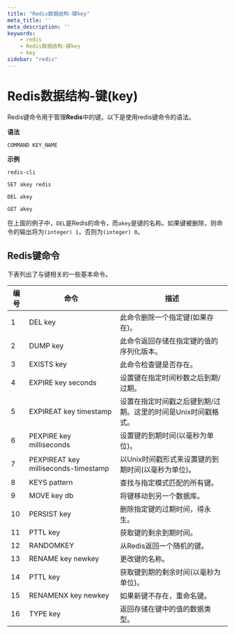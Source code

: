 ```yaml
---
title: "Redis数据结构-键key"
meta_title: ''
meta_description: ''
keywords: 
    - redis
    - Redis数据结构-键key
    - key
sidebar: "redis"
---
```

# Redis数据结构-键(key)		

Redis键命令用于管理**Redis**中的键。以下是使用redis键命令的语法。

**语法**
```
COMMAND KEY_NAME
```

**示例**

```shell
redis-cli
```

```shell
SET akey redis
```
```shell
DEL akey
```
```shell
GET akey
```

在上面的例子中，`DEL`是Redis的命令，而`akey`是键的名称。如果键被删除，则命令的输出将为`(integer) 1`，否则为`(integer) 0`。

## Redis键命令

下表列出了与键相关的一些基本命令。

| 编号 | 命令                                                         | 描述                                                         |
| ---- | ------------------------------------------------------------ | ------------------------------------------------------------ |
| 1    | DEL key         | 此命令删除一个指定键(如果存在)。                             |
| 2    | DUMP key      | 此命令返回存储在指定键的值的序列化版本。                     |
| 3    | EXISTS key  | 此命令检查键是否存在。                                       |
| 4    | EXPIRE key seconds | 设置键在指定时间秒数之后到期/过期。                          |
| 5    | EXPIREAT key timestamp | 设置在指定时间戳之后键到期/过期。这里的时间是Unix时间戳格式。 |
| 6    | PEXPIRE key milliseconds | 设置键的到期时间(以毫秒为单位)。                             |
| 7    | PEXPIREAT key milliseconds-timestamp | 以Unix时间戳形式来设置键的到期时间(以毫秒为单位)。           |
| 8    | KEYS pattern   | 查找与指定模式匹配的所有键。                                 |
| 9    | MOVE key db    | 将键移动到另一个数据库。                                     |
| 10   | PERSIST key | 删除指定键的过期时间，得永生。                               |
| 11   | PTTL key       | 获取键的剩余到期时间。                                       |
| 12   | RANDOMKEY | 从Redis返回一个随机的键。                                    |
| 13   | RENAME key newkey | 更改键的名称。                                               |
| 14   | PTTL key       | 获取键到期的剩余时间(以毫秒为单位)。                         |
| 15   | RENAMENX key newkey | 如果新键不存在，重命名键。                                   |
| 16   | TYPE key       | 返回存储在键中的值的数据类型。                               |
<code class=backend-type backend-type=free></code>
